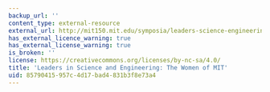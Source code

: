 ```yaml
---
backup_url: ''
content_type: external-resource
external_url: http://mit150.mit.edu/symposia/leaders-science-engineering.html
has_external_licence_warning: true
has_external_license_warning: true
is_broken: ''
license: https://creativecommons.org/licenses/by-nc-sa/4.0/
title: 'Leaders in Science and Engineering: The Women of MIT'
uid: 85790415-957c-4d17-bad4-831b3f8e73a4
---
```

